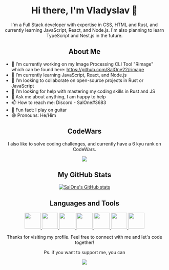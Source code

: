 <h1 align="center">Hi there, I'm Vladyslav 👋</h1>

<p align="center">I'm a Full Stack developer with expertise in CSS, HTML and Rust, and currently learning JavaScript, React, and Node.js. I'm also planning to learn TypeScript and Nest.js in the future.</p>

<h2 align="center">About Me</h2>

<ul>
  <li>🔭 I’m currently working on my Image Processing CLI Tool "Rimage" which can be found here: <a href="https://github.com/SalOne22/rimage">https://github.com/SalOne22/rimage</a> </li>
  <li>🌱 I’m currently learning JavaScript, React, and Node.js</li>
  <li>👯 I’m looking to collaborate on open-source projects in Rust or JavaScript</li>
  <li>🤔 I’m looking for help with mastering my coding skills in Rust and JS</li>
  <li>💬 Ask me about anything, I am happy to help</li>
  <li>📫 How to reach me: Discord - SalOne#3683</li>
  <li>🎸 Fun fact: I play on guitar</li>
  <li>😄 Pronouns: He/Him</li>
</ul>

<h2 align="center">CodeWars</h2>

<p align="center">I also like to solve coding challenges, and currently have a 6 kyu rank on CodeWars.</p>

<p align="center">
  <a href="https://www.codewars.com/users/SalOne22">
    <img src="https://www.codewars.com/users/SalOne22/badges/large">
  </a>
</p>

<h2 align="center">My GitHub Stats</h2>

<p align="center">
  <a href="https://github.com/SalOne22">
    <picture>
      <source media="(prefers-color-scheme: dark)" srcset="https://github-readme-stats.vercel.app/api?username=SalOne22&show_icons=true&bg_color=ffffff00&title_color=C3E88D&icon_color=89DDFF&text_color=EEFFFF">
      <source media="(prefers-color-scheme: light)" srcset="https://github-readme-stats.vercel.app/api?username=SalOne22&show_icons=true&bg_color=ffffff00&title_color=95D634&icon_color=82AAFF&text_color=545454">
      <img alt="SalOne's GitHub stats" src="https://github-readme-stats.vercel.app/api?username=SalOne22&show_icons=true&bg_color=ffffff00&title_color=C3E88D&icon_color=89DDFF&text_color=EEFFFF">
    </picture>
  </a>
</p>

<h2 align="center">Languages and Tools</h2>

<p align="center">
  <a href="https://developer.mozilla.org/en-US/docs/Web/HTML">
    <img src="https://cdn.jsdelivr.net/gh/devicons/devicon/icons/html5/html5-plain.svg" width="50" height="50">
  </a>
  <a href="https://developer.mozilla.org/en-US/docs/Web/CSS">
    <img src="https://cdn.jsdelivr.net/gh/devicons/devicon/icons/css3/css3-plain.svg" width="50" height="50">
  </a>
  <a href="https://developer.mozilla.org/en-US/docs/Web/JavaScript">
    <img src="https://cdn.jsdelivr.net/gh/devicons/devicon/icons/javascript/javascript-plain.svg" width="50" height="50">
  </a>
  <a href="https://www.rust-lang.org/">
    <picture>
      <source media="(prefers-color-scheme: dark)" srcset="./images/rust-logo-invert.svg">
      <source media="(prefers-color-scheme: light)" srcset="./images/rust-logo.svg">
      <img src="https://docs.rs/-/rustdoc.static/rust-logo-151179464ae7ed46.svg" width="50" height="50">
    </picture>
  </a>
  <a href="https://react.dev/">
    <img src="https://cdn.jsdelivr.net/gh/devicons/devicon/icons/react/react-original.svg" width="50" height="50">
  </a>
  <a href="https://nodejs.org/en">
    <img src="https://cdn.jsdelivr.net/gh/devicons/devicon/icons/nodejs/nodejs-plain.svg" width="50" height="50">
  </a>
  <a href="https://git-scm.com/">
    <img src="https://cdn.jsdelivr.net/gh/devicons/devicon/icons/git/git-plain.svg" width="50" height="50">
  </a>
</p>

<p align="center">Thanks for visiting my profile. Feel free to connect with me and let's code together!</p>

<p align="center">Ps. if you want to support me, you can</p>
<div align="center">
  <a href="https://www.buymeacoffee.com/vladsalone">
    <picture>
      <source media="(prefers-color-scheme: dark)" srcset="https://img.shields.io/badge/-Buy%20me%20a%20coffe-%23212121?style=for-the-badge&logo=buymeacoffee">
      <source media="(prefers-color-scheme: light)" srcset="https://img.shields.io/badge/-Buy%20me%20a%20coffe-%23fcffff?style=for-the-badge&logo=buymeacoffee">
      <img src="https://img.shields.io/badge/-Buy%20me%20a%20coffe-%23212121?style=for-the-badge&logo=buymeacoffee">
    </picture>
  </a>
</div>
